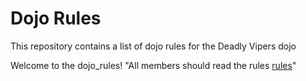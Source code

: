 Dojo Rules
==========

This repository contains a list of dojo rules for the Deadly Vipers dojo

Welcome to the dojo_rules!
"All members should read the rules [rules](https://github.com/deadlyvipers)"

